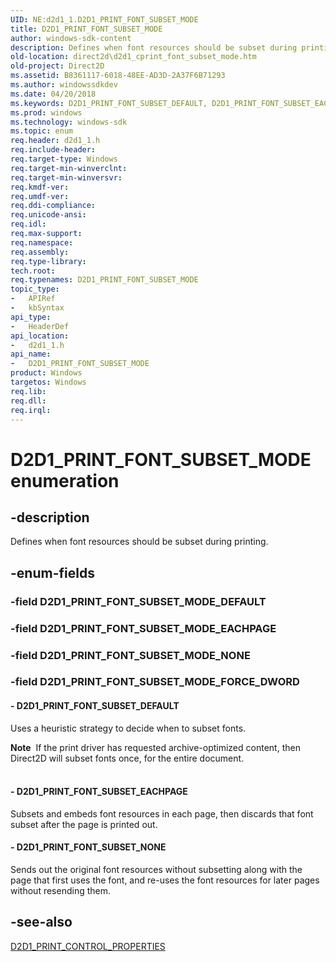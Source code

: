 ```yaml
---
UID: NE:d2d1_1.D2D1_PRINT_FONT_SUBSET_MODE
title: D2D1_PRINT_FONT_SUBSET_MODE
author: windows-sdk-content
description: Defines when font resources should be subset during printing.
old-location: direct2d\d2d1_cprint_font_subset_mode.htm
old-project: Direct2D
ms.assetid: B8361117-6018-48EE-AD3D-2A37F6B71293
ms.author: windowssdkdev
ms.date: 04/20/2018
ms.keywords: D2D1_PRINT_FONT_SUBSET_DEFAULT, D2D1_PRINT_FONT_SUBSET_EACHPAGE, D2D1_PRINT_FONT_SUBSET_MODE, D2D1_PRINT_FONT_SUBSET_MODE enumeration [Direct2D], D2D1_PRINT_FONT_SUBSET_NONE, d2d1_1/D2D1_PRINT_FONT_SUBSET_DEFAULT, d2d1_1/D2D1_PRINT_FONT_SUBSET_EACHPAGE, d2d1_1/D2D1_PRINT_FONT_SUBSET_MODE, d2d1_1/D2D1_PRINT_FONT_SUBSET_NONE, direct2d.d2d1_cprint_font_subset_mode
ms.prod: windows
ms.technology: windows-sdk
ms.topic: enum
req.header: d2d1_1.h
req.include-header: 
req.target-type: Windows
req.target-min-winverclnt: 
req.target-min-winversvr: 
req.kmdf-ver: 
req.umdf-ver: 
req.ddi-compliance: 
req.unicode-ansi: 
req.idl: 
req.max-support: 
req.namespace: 
req.assembly: 
req.type-library: 
tech.root: 
req.typenames: D2D1_PRINT_FONT_SUBSET_MODE
topic_type:
-	APIRef
-	kbSyntax
api_type:
-	HeaderDef
api_location:
-	d2d1_1.h
api_name:
-	D2D1_PRINT_FONT_SUBSET_MODE
product: Windows
targetos: Windows
req.lib: 
req.dll: 
req.irql: 
---
```


# D2D1_PRINT_FONT_SUBSET_MODE enumeration


## -description


Defines when font resources should be subset during printing.


## -enum-fields




### -field D2D1_PRINT_FONT_SUBSET_MODE_DEFAULT


### -field D2D1_PRINT_FONT_SUBSET_MODE_EACHPAGE


### -field D2D1_PRINT_FONT_SUBSET_MODE_NONE


### -field D2D1_PRINT_FONT_SUBSET_MODE_FORCE_DWORD




#### - D2D1_PRINT_FONT_SUBSET_DEFAULT

Uses a heuristic strategy to decide when to subset fonts. 

<div class="alert"><b>Note</b>  If the print driver has requested archive-optimized content, then Direct2D will subset fonts once, for the entire document.</div>
<div> </div>

#### - D2D1_PRINT_FONT_SUBSET_EACHPAGE

Subsets and embeds font resources in each page, then discards that font subset after the page is printed out. 


#### - D2D1_PRINT_FONT_SUBSET_NONE

Sends out the original font resources without subsetting along with the page that first uses the font, and re-uses the font resources for later pages without resending them.  


## -see-also




<a href="https://msdn.microsoft.com/5A4D4DDC-4161-44A2-9EB6-E4C14696B810">D2D1_PRINT_CONTROL_PROPERTIES</a>
 

 

